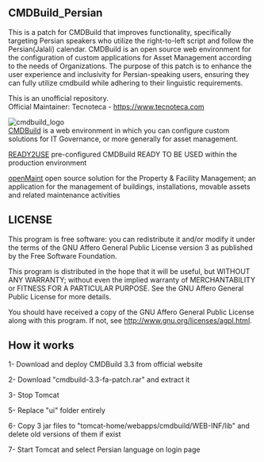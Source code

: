 ## CMDBuild_Persian
This is a patch for CMDBuild that improves functionality, specifically targeting Persian speakers who utilize the right-to-left script and follow the Persian(Jalali) calendar. CMDBuild is an open source web environment for the configuration of custom applications for Asset Management according to the needs of Organizations. The purpose of this patch is to enhance the user experience and inclusivity for Persian-speaking users, ensuring they can fully utilize cmdbuild while adhering to their linguistic requirements.

This is an unofficial repository.  
Official Maintainer: Tecnoteca - https://www.tecnoteca.com

![cmdbuild_logo](https://www.tecnoteca.com/immagini/logo_cmdbuild.png/@@images/bf2e13f9-7a90-4e41-ba76-cf8fe5a87d50.png)  
[CMDBuild](http://www.cmdbuild.org/en) is a web environment in which you can configure custom solutions for IT Governance, or more generally for asset management.  

[READY2USE](http://www.cmdbuild.org/en/prodotti/ready2use) pre-configured CMDBuild READY TO BE USED within the production environment  

[openMaint](http://www.openmaint.org) open source solution for the Property & Facility Management; an application for the management of buildings, installations, movable assets and related maintenance activities  

## LICENSE
This program is free software: you can redistribute it and/or modify
it under the terms of the GNU Affero General Public License version 3
as published by the Free Software Foundation.

This program is distributed in the hope that it will be useful,
but WITHOUT ANY WARRANTY; without even the implied warranty of
MERCHANTABILITY or FITNESS FOR A PARTICULAR PURPOSE.
See the GNU Affero General Public License for more details.

You should have received a copy of the GNU Affero General Public License 
along with this program.
If not, see <http://www.gnu.org/licenses/agpl.html>.
    
## How it works
1- Download and deploy CMDBuild 3.3 from official website 

2- Download "cmdbuild-3.3-fa-patch.rar" and extract it

3- Stop Tomcat

5- Replace "ui" folder entirely

6- Copy 3 jar files to "tomcat-home/webapps/cmdbuild/WEB-INF/lib" and delete old versions of them if exist

7- Start Tomcat and select Persian language on login page

